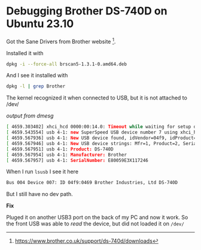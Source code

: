# Debugging Brother DS-740D on Ubuntu 23.10

Got the Sane Drivers from Brother website [^1].

Installed it with

```bash
dpkg -i --force-all brscan5-1.3.1-0.amd64.deb
```

And I see it installed with

```bash
dpkg -l | grep Brother
```

The kernel recognized it when connected to USB, but it is not attached
to /dev/

*output from dmesg*

```bash
[ 4659.303402] xhci_hcd 0000:00:14.0: Timeout while waiting for setup device command
[ 4659.543554] usb 4-1: new SuperSpeed USB device number 7 using xhci_hcd
[ 4659.567936] usb 4-1: New USB device found, idVendor=04f9, idProduct=0469, bcdDevice= 4.06
[ 4659.567946] usb 4-1: New USB device strings: Mfr=1, Product=2, SerialNumber=3
[ 4659.567951] usb 4-1: Product: DS-740D
[ 4659.567954] usb 4-1: Manufacturer: Brother
[ 4659.567957] usb 4-1: SerialNumber: E80059E3X117246
```
When I run `lsusb` I see it here

```bash
Bus 004 Device 007: ID 04f9:0469 Brother Industries, Ltd DS-740D
```

But I still have no dev path.

**Fix**

Pluged it on another USB3 port on the back of my PC and now it work.
So the front USB was able to *read* the device, but did not loaded it on
`/dev/`

[^1]: <https://www.brother.co.uk/support/ds-740d/downloads>
